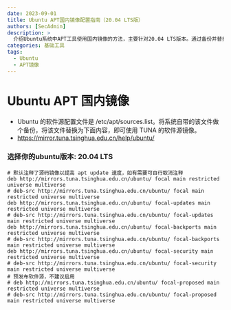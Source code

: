 ```yaml
---
date: 2023-09-01
title: Ubuntu APT国内镜像配置指南（20.04 LTS版）
authors: [SecAdmin]
description: >
  介绍Ubuntu系统中APT工具使用国内镜像的方法，主要针对20.04 LTS版本。通过备份并替换系统自带的软件源配置文件 `/etc/apt/sources.list`，使用TUNA软件源镜像，帮助用户提升软件更新和安装速度，为Ubuntu系统的软件管理提供便利。
categories: 基础工具
tags:
  - Ubuntu
  - APT镜像
---
```


# Ubuntu APT 国内镜像 

- Ubuntu 的软件源配置文件是 /etc/apt/sources.list。将系统自带的该文件做个备份，将该文件替换为下面内容，即可使用 TUNA 的软件源镜像。 
- https://mirror.tuna.tsinghua.edu.cn/help/ubuntu/

### 选择你的ubuntu版本:  20.04 LTS

    # 默认注释了源码镜像以提高 apt update 速度，如有需要可自行取消注释 
    deb http://mirrors.tuna.tsinghua.edu.cn/ubuntu/ focal main restricted universe multiverse 
    # deb-src http://mirrors.tuna.tsinghua.edu.cn/ubuntu/ focal main restricted universe multiverse 
    deb http://mirrors.tuna.tsinghua.edu.cn/ubuntu/ focal-updates main restricted universe multiverse 
    # deb-src http://mirrors.tuna.tsinghua.edu.cn/ubuntu/ focal-updates main restricted universe multiverse 
    deb http://mirrors.tuna.tsinghua.edu.cn/ubuntu/ focal-backports main restricted universe multiverse 
    # deb-src http://mirrors.tuna.tsinghua.edu.cn/ubuntu/ focal-backports main restricted universe multiverse 
    deb http://mirrors.tuna.tsinghua.edu.cn/ubuntu/ focal-security main restricted universe multiverse 
    # deb-src http://mirrors.tuna.tsinghua.edu.cn/ubuntu/ focal-security main restricted universe multiverse 
    # 预发布软件源，不建议启用 
    # deb http://mirrors.tuna.tsinghua.edu.cn/ubuntu/ focal-proposed main restricted universe multiverse 
    # deb-src http://mirrors.tuna.tsinghua.edu.cn/ubuntu/ focal-proposed main restricted universe multiverse 

